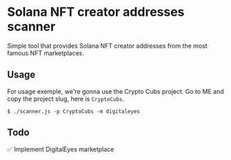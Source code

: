 # Solana NFT creator addresses scanner
Simple tool that provides Solana NFT creator addresses from the most famous NFT marketplaces.


## Usage
For usage exemple, we're gonna use the Crypto Cubs project. Go to ME and copy the project slug, here is `CryptoCubs`.

```
$ ./scanner.js -p CryptoCubs -m digitaleyes
```

## Todo
✅ Implement DigitalEyes marketplace
